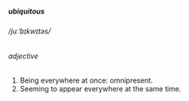 ##### ubiquitous

###### /juːˈbɪkwɪtəs/

###### adjective

1. Being everywhere at once: omnipresent.
2. Seeming to appear everywhere at the same time.